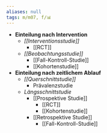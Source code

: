 ```yaml
---
aliases: null
tags: m/m07, f/📊
---
```

- **Einteilung nach Intervention**
	- *[[Interventionsstudie]]*
		- [[RCT]]
	- *[[Beobachtungsstudie]]*
		- [[Fall-Kontroll-Studie]]
		- [[Kohortenstudie]]
- **Einteilung nach zeitlichem Ablauf**
	- *[[Querschnittstudie]]*
		- Prävalenzstudie
	- *Längsschnittstudie*
		- [[Prospektive Studie]]
			- [[RCT]]
			- [[Kohortenstudie]]
		- [[Retrospektive Studie]]
			- [[Fall-Kontroll-Studie]]